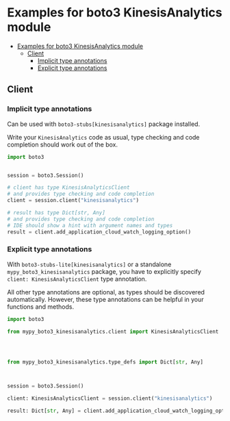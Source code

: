 <a id="examples-for-boto3-kinesisanalytics-module"></a>

# Examples for boto3 KinesisAnalytics module

- [Examples for boto3 KinesisAnalytics module](#examples-for-boto3-kinesisanalytics-module)
  - [Client](#client)
    - [Implicit type annotations](#implicit-type-annotations)
    - [Explicit type annotations](#explicit-type-annotations)

<a id="client"></a>

## Client

<a id="implicit-type-annotations"></a>

### Implicit type annotations

Can be used with `boto3-stubs[kinesisanalytics]` package installed.

Write your `KinesisAnalytics` code as usual, type checking and code completion
should work out of the box.

```python
import boto3


session = boto3.Session()

# client has type KinesisAnalyticsClient
# and provides type checking and code completion
client = session.client("kinesisanalytics")

# result has type Dict[str, Any]
# and provides type checking and code completion
# IDE should show a hint with argument names and types
result = client.add_application_cloud_watch_logging_option()
```

<a id="explicit-type-annotations"></a>

### Explicit type annotations

With `boto3-stubs-lite[kinesisanalytics]` or a standalone
`mypy_boto3_kinesisanalytics` package, you have to explicitly specify
`client: KinesisAnalyticsClient` type annotation.

All other type annotations are optional, as types should be discovered
automatically. However, these type annotations can be helpful in your functions
and methods.

```python
import boto3

from mypy_boto3_kinesisanalytics.client import KinesisAnalyticsClient




from mypy_boto3_kinesisanalytics.type_defs import Dict[str, Any]



session = boto3.Session()

client: KinesisAnalyticsClient = session.client("kinesisanalytics")

result: Dict[str, Any] = client.add_application_cloud_watch_logging_option()
```
